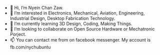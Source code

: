- 👋 Hi, I’m Nyein Chan Zaw.
- 👀 I’m interested in Electronics, Mechanical, Aviation, Engineering, Industrial Design, Desktop Fabrication Technology.
- 🌱 I’m currently learning 3D Design, Coding, Making Things.
- 💞️ I’m looking to collaborate on Open Source Hardware or Mechatronic Porject.
- 📫 You can contact me from on facebook messenger. My account is fb.com/nychubuntu

<!---
nychapid/nychapid is a ✨ special ✨ repository because its `README.md` (this file) appears on your GitHub profile.
You can click the Preview link to take a look at your changes.
--->
